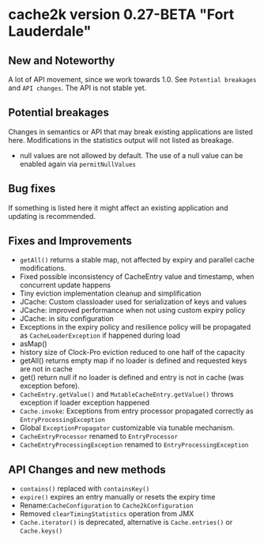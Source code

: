 # cache2k version 0.27-BETA "Fort Lauderdale"

## New and Noteworthy

A lot of API movement, since we work towards 1.0. See `Potential breakages` and `API changes`.
The API is not stable yet.

## Potential breakages

Changes in semantics or API that may break existing applications are listed here. 
Modifications in the statistics output will not listed as breakage.

 - null values are not allowed by default. The use of a null value can be enabled again via
   `permitNullValues`

## Bug fixes

If something is listed here it might affect an existing application and updating is recommended.

 
## Fixes and Improvements

 - `getAll()` returns a stable map, not affected by expiry and parallel cache modifications.
 - Fixed possible inconsistency of CacheEntry value and timestamp, when concurrent update happens
 - Tiny eviction implementation cleanup and simplification
 - JCache: Custom classloader used for serialization of keys and values
 - JCache: improved performance when not using custom expiry policy
 - JCache: in situ configuration
 - Exceptions in the expiry policy and resilience policy will be propagated as `CacheLoaderException` 
   if happened during load 
 - asMap()
 - history size of Clock-Pro eviction reduced to one half of the capacity
 - getAll() returns empty map if no loader is defined and requested keys are not in cache
 - get() return null if no loader is defined and entry is not in cache (was exception before).
 - `CacheEntry.getValue()` and `MutableCacheEntry.getValue()` throws exception if loader exception happened
 - `Cache.invoke`: Exceptions from entry processor propagated correctly as `EntryProcessingException`
 - Global `ExceptionPropagator` customizable via tunable mechanism.
 - `CacheEntryProcessor` renamed to `EntryProcessor`
 - `CacheEntryProcessingException` renamed to `EntryProcessingException`
 
 
## API Changes and new methods

 - `contains()` replaced with `containsKey()`
 - `expire()` expires an entry manually or resets the expiry time
 - Rename:`CacheConfiguration` to `Cache2kConfiguration`
 - Removed `clearTimingStatistics` operation from JMX
 - `Cache.iterator()` is deprecated, alternative is `Cache.entries()` or `Cache.keys()` 
